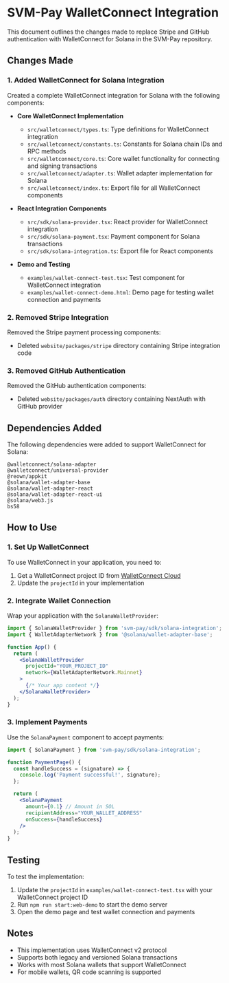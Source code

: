 # SVM-Pay WalletConnect Integration

This document outlines the changes made to replace Stripe and GitHub authentication with WalletConnect for Solana in the SVM-Pay repository.

## Changes Made

### 1. Added WalletConnect for Solana Integration

Created a complete WalletConnect integration for Solana with the following components:

- **Core WalletConnect Implementation**
  - `src/walletconnect/types.ts`: Type definitions for WalletConnect integration
  - `src/walletconnect/constants.ts`: Constants for Solana chain IDs and RPC methods
  - `src/walletconnect/core.ts`: Core wallet functionality for connecting and signing transactions
  - `src/walletconnect/adapter.ts`: Wallet adapter implementation for Solana
  - `src/walletconnect/index.ts`: Export file for all WalletConnect components

- **React Integration Components**
  - `src/sdk/solana-provider.tsx`: React provider for WalletConnect integration
  - `src/sdk/solana-payment.tsx`: Payment component for Solana transactions
  - `src/sdk/solana-integration.ts`: Export file for React components

- **Demo and Testing**
  - `examples/wallet-connect-test.tsx`: Test component for WalletConnect integration
  - `examples/wallet-connect-demo.html`: Demo page for testing wallet connection and payments

### 2. Removed Stripe Integration

Removed the Stripe payment processing components:
- Deleted `website/packages/stripe` directory containing Stripe integration code

### 3. Removed GitHub Authentication

Removed the GitHub authentication components:
- Deleted `website/packages/auth` directory containing NextAuth with GitHub provider

## Dependencies Added

The following dependencies were added to support WalletConnect for Solana:

```
@walletconnect/solana-adapter
@walletconnect/universal-provider
@reown/appkit
@solana/wallet-adapter-base
@solana/wallet-adapter-react
@solana/wallet-adapter-react-ui
@solana/web3.js
bs58
```

## How to Use

### 1. Set Up WalletConnect

To use WalletConnect in your application, you need to:

1. Get a WalletConnect project ID from [WalletConnect Cloud](https://cloud.walletconnect.com/)
2. Update the `projectId` in your implementation

### 2. Integrate Wallet Connection

Wrap your application with the `SolanaWalletProvider`:

```jsx
import { SolanaWalletProvider } from 'svm-pay/sdk/solana-integration';
import { WalletAdapterNetwork } from '@solana/wallet-adapter-base';

function App() {
  return (
    <SolanaWalletProvider 
      projectId="YOUR_PROJECT_ID"
      network={WalletAdapterNetwork.Mainnet}
    >
      {/* Your app content */}
    </SolanaWalletProvider>
  );
}
```

### 3. Implement Payments

Use the `SolanaPayment` component to accept payments:

```jsx
import { SolanaPayment } from 'svm-pay/sdk/solana-integration';

function PaymentPage() {
  const handleSuccess = (signature) => {
    console.log('Payment successful!', signature);
  };

  return (
    <SolanaPayment 
      amount={0.1} // Amount in SOL
      recipientAddress="YOUR_WALLET_ADDRESS"
      onSuccess={handleSuccess}
    />
  );
}
```

## Testing

To test the implementation:

1. Update the `projectId` in `examples/wallet-connect-test.tsx` with your WalletConnect project ID
2. Run `npm run start:web-demo` to start the demo server
3. Open the demo page and test wallet connection and payments

## Notes

- This implementation uses WalletConnect v2 protocol
- Supports both legacy and versioned Solana transactions
- Works with most Solana wallets that support WalletConnect
- For mobile wallets, QR code scanning is supported
